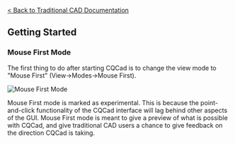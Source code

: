 [< Back to Traditional CAD Documentation](index.md)
## Getting Started

### Mouse First Mode

The first thing to do after starting CQCad is to change the view mode to "Mouse First" (View->Modes->Mouse First).

![Mouse First Mode](images/mouse_first_mode.png)

Mouse First mode is marked as experimental. This is because the point-and-click functionality of the CQCad interface will lag behind other aspects of the GUI. Mouse First mode is meant to give a preview of what is possible with CQCad, and give traditional CAD users a chance to give feedback on the direction CQCad is taking.
